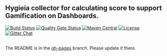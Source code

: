 ## Hygieia collector for calculating score to support Gamification on Dashboards.

[![Build Status](https://travis-ci.com/Hygieia/hygieia-misc-score-collector.svg?branch=master)](https://travis-ci.com/Hygieia/hygieia-misc-score-collector)
[![Quality Gate Status](https://sonarcloud.io/api/project_badges/measure?project=Hygieia_hygieia-misc-score-collector&metric=alert_status)](https://sonarcloud.io/dashboard?id=Hygieia_hygieia-misc-score-collector)
[![Maven Central](https://img.shields.io/maven-central/v/com.capitalone.dashboard/score-collector.svg?label=Maven%20Central)](https://search.maven.org/search?q=g:%22com.capitalone.dashboard%22%20AND%20a:%22score-collector%22)
[![License](https://img.shields.io/badge/license-Apache%202-blue.svg)](https://www.apache.org/licenses/LICENSE-2.0)
[![Gitter Chat](https://badges.gitter.im/Join%20Chat.svg)](https://www.apache.org/licenses/LICENSE-2.0)
<br>
<br>

The README is in the [gh-pages](https://github.com/capitalone/Hygieia/blob/gh-pages/pages/hygieia/collectors/misc/score.md) branch. Please update it there.
